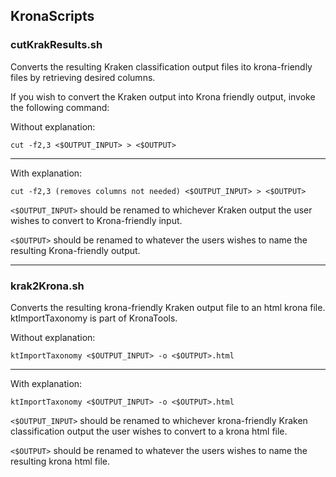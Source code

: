 ## KronaScripts

### cutKrakResults.sh  
Converts the resulting Kraken classification output files ito krona-friendly files by retrieving desired columns.

If you wish to convert the Kraken output into Krona friendly output, invoke the following command:

Without explanation:

```
cut -f2,3 <$OUTPUT_INPUT> > <$OUTPUT>
```


------------------------
With explanation:

```
cut -f2,3 (removes columns not needed) <$OUTPUT_INPUT> > <$OUTPUT>
```

`<$OUTPUT_INPUT>` should be renamed to whichever Kraken output the user wishes to convert to Krona-friendly input.

`<$OUTPUT>` should be renamed to whatever the users wishes to name the resulting Krona-friendly output.


------------------------

### krak2Krona.sh  

Converts the resulting krona-friendly Kraken output file to an html krona file.  
ktImportTaxonomy is part of KronaTools.

Without explanation:

```
ktImportTaxonomy <$OUTPUT_INPUT> -o <$OUTPUT>.html
```


------------------------
With explanation:

```
ktImportTaxonomy <$OUTPUT_INPUT> -o <$OUTPUT>.html
```

`<$OUTPUT_INPUT>` should be renamed to whichever krona-friendly Kraken classification output the user wishes to convert to a krona html file.  

`<$OUTPUT>` should be renamed to whatever the users wishes to name the resulting krona html file.

